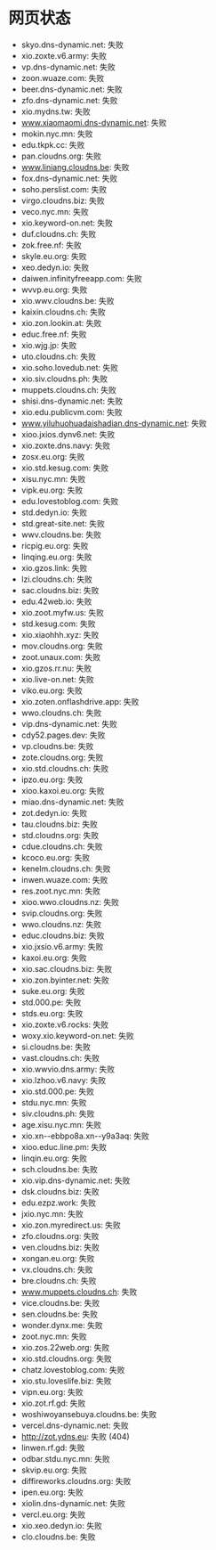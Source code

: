 # 网页状态
- skyo.dns-dynamic.net: 失败
- xio.zoxte.v6.army: 失败
- vp.dns-dynamic.net: 失败
- zoon.wuaze.com: 失败
- beer.dns-dynamic.net: 失败
- zfo.dns-dynamic.net: 失败
- xio.mydns.tw: 失败
- www.xiaomaomi.dns-dynamic.net: 失败
- mokin.nyc.mn: 失败
- edu.tkpk.cc: 失败
- pan.cloudns.org: 失败
- www.liniang.cloudns.be: 失败
- fox.dns-dynamic.net: 失败
- soho.perslist.com: 失败
- virgo.cloudns.biz: 失败
- veco.nyc.mn: 失败
- xio.keyword-on.net: 失败
- duf.cloudns.ch: 失败
- zok.free.nf: 失败
- skyle.eu.org: 失败
- xeo.dedyn.io: 失败
- daiwen.infinityfreeapp.com: 失败
- wvvp.eu.org: 失败
- xio.wwv.cloudns.be: 失败
- kaixin.cloudns.ch: 失败
- xio.zon.lookin.at: 失败
- educ.free.nf: 失败
- xio.wjg.jp: 失败
- uto.cloudns.ch: 失败
- xio.soho.lovedub.net: 失败
- xio.siv.cloudns.ph: 失败
- muppets.cloudns.ch: 失败
- shisi.dns-dynamic.net: 失败
- xio.edu.publicvm.com: 失败
- www.yiluhuohuadaishadian.dns-dynamic.net: 失败
- xioo.jxios.dynv6.net: 失败
- xio.zoxte.dns.navy: 失败
- zosx.eu.org: 失败
- xio.std.kesug.com: 失败
- xisu.nyc.mn: 失败
- vipk.eu.org: 失败
- edu.lovestoblog.com: 失败
- std.dedyn.io: 失败
- std.great-site.net: 失败
- wwv.cloudns.be: 失败
- ricpig.eu.org: 失败
- linqing.eu.org: 失败
- xio.gzos.link: 失败
- lzi.cloudns.ch: 失败
- sac.cloudns.biz: 失败
- edu.42web.io: 失败
- xio.zoot.myfw.us: 失败
- std.kesug.com: 失败
- xio.xiaohhh.xyz: 失败
- mov.cloudns.org: 失败
- zoot.unaux.com: 失败
- xio.gzos.rr.nu: 失败
- xio.live-on.net: 失败
- viko.eu.org: 失败
- xio.zoten.onflashdrive.app: 失败
- wwo.cloudns.ch: 失败
- vip.dns-dynamic.net: 失败
- cdy52.pages.dev: 失败
- vp.cloudns.be: 失败
- zote.cloudns.org: 失败
- xio.std.cloudns.ch: 失败
- ipzo.eu.org: 失败
- xioo.kaxoi.eu.org: 失败
- miao.dns-dynamic.net: 失败
- zot.dedyn.io: 失败
- tau.cloudns.biz: 失败
- std.cloudns.org: 失败
- cdue.cloudns.ch: 失败
- kcoco.eu.org: 失败
- kenelm.cloudns.ch: 失败
- inwen.wuaze.com: 失败
- res.zoot.nyc.mn: 失败
- xioo.wwo.cloudns.nz: 失败
- svip.cloudns.org: 失败
- wwo.cloudns.nz: 失败
- educ.cloudns.biz: 失败
- xio.jxsio.v6.army: 失败
- kaxoi.eu.org: 失败
- xio.sac.cloudns.biz: 失败
- xio.zon.byinter.net: 失败
- suke.eu.org: 失败
- std.000.pe: 失败
- stds.eu.org: 失败
- xio.zoxte.v6.rocks: 失败
- woxy.xio.keyword-on.net: 失败
- si.cloudns.be: 失败
- vast.cloudns.ch: 失败
- xio.wwvio.dns.army: 失败
- xio.lzhoo.v6.navy: 失败
- xio.std.000.pe: 失败
- stdu.nyc.mn: 失败
- siv.cloudns.ph: 失败
- age.xisu.nyc.mn: 失败
- xio.xn--ebbpo8a.xn--y9a3aq: 失败
- xioo.educ.line.pm: 失败
- linqin.eu.org: 失败
- sch.cloudns.be: 失败
- xio.vip.dns-dynamic.net: 失败
- dsk.cloudns.biz: 失败
- edu.ezpz.work: 失败
- jxio.nyc.mn: 失败
- xio.zon.myredirect.us: 失败
- zfo.cloudns.org: 失败
- ven.cloudns.biz: 失败
- xongan.eu.org: 失败
- vx.cloudns.ch: 失败
- bre.cloudns.ch: 失败
- www.muppets.cloudns.ch: 失败
- vice.cloudns.be: 失败
- sen.cloudns.be: 失败
- wonder.dynx.me: 失败
- zoot.nyc.mn: 失败
- xio.zos.22web.org: 失败
- xio.std.cloudns.org: 失败
- chatz.lovestoblog.com: 失败
- xio.stu.loveslife.biz: 失败
- vipn.eu.org: 失败
- xio.zot.rf.gd: 失败
- woshiwoyansebuya.cloudns.be: 失败
- vercel.dns-dynamic.net: 失败
- http://zot.ydns.eu: 失败 (404)
- linwen.rf.gd: 失败
- odbar.stdu.nyc.mn: 失败
- skvip.eu.org: 失败
- diffireworks.cloudns.org: 失败
- ipen.eu.org: 失败
- xiolin.dns-dynamic.net: 失败
- vercl.eu.org: 失败
- xio.xeo.dedyn.io: 失败
- clo.cloudns.be: 失败
